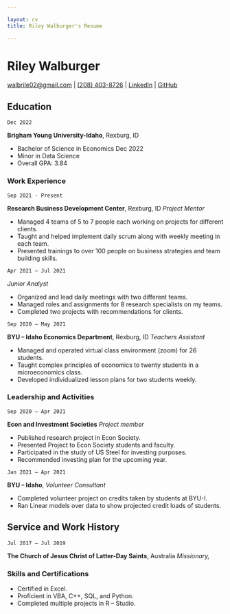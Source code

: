 ```yaml
---

layout: cv
title: Riley Walburger's Resume

---
```

# Riley Walburger

<div id="webaddress">
<a href="walbrile02@gmail.com">walbrile02@gmail.com</a> 
| <a href="(208) 403-8726">(208) 403-8726</a> 
| <a href="www.linkedin.com/in/riley-walburger">LinkedIn</a> 
| <a href="https://github.com/walburgerriley">GitHub</a>
</div>

<!-- https://www.monique.tech/the-art-of-markdown -->


## Education

`Dec 2022`

__Brigham Young University-Idaho__, Rexburg, ID

- Bachelor of Science in Economics Dec 2022
- Minor in Data Science
- Overall GPA: 3.84

### Work Experience

`Sep 2021 - Present`

__Research Business Development Center__, Rexburg, ID
_Project Mentor_ 
- Managed 4 teams of 5 to 7 people each working on projects for different clients.
- Taught and helped implement daily scrum along with weekly meeting in each team.
- Presented trainings to over 100 people on business strategies and team building skills.

`Apr 2021 – Jul 2021`

_Junior Analyst_    

- Organized and lead daily meetings with two different teams.
- Managed roles and assignments for 8 research specialists on my teams.
- Completed two projects with recommendations for clients.

`Sep 2020 – May 2021`

__BYU – Idaho Economics Department__, Rexburg, ID
_Teachers Assistant_ 

- Managed and operated virtual class environment (zoom) for 26 students.
- Taught complex principles of economics to twenty students in a microeconomics class.
- Developed individualized lesson plans for two students weekly.

### Leadership and Activities

`Sep 2020 – Apr 2021`

__Econ and Investment Societies__
_Project member_ 
-  Published research project in Econ Society.
- Presented Project to Econ Society students and faculty.
- Participated in the study of US Steel for investing purposes.
- Recommended investing plan for the upcoming year.

`Jan 2021 – Apr 2021`

__BYU – Idaho__, 
_Volunteer Consultant_ 
- Completed volunteer project on credits taken by students at BYU-I.
- Ran Linear models over data to show projected credit loads of students.


## Service and Work History

`Jul 2017 – Jul 2019`

__The Church of Jesus Christ of Latter-Day Saints__, Australia
_Missionary,_  

### Skills and Certifications
- Certified in Excel.
- Proficient in VBA, C++, SQL, and Python.
- Completed multiple projects in R – Studio.
<!-- ### Footer

Last updated: May 2013 -->

